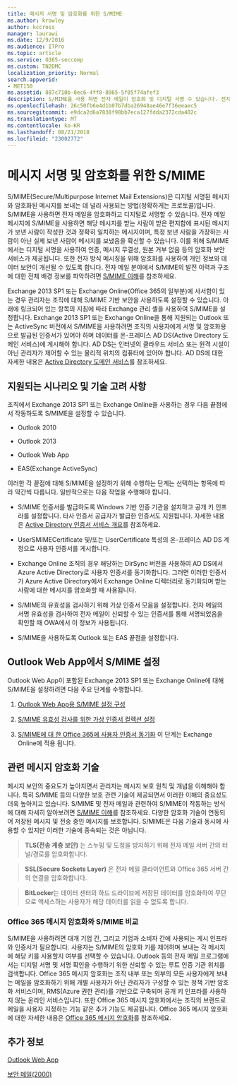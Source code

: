 ```yaml
---
title: 메시지 서명 및 암호화를 위한 S/MIME
ms.author: krowley
author: kccross
manager: laurawi
ms.date: 12/9/2016
ms.audience: ITPro
ms.topic: article
ms.service: O365-seccomp
ms.custom: TN2DMC
localization_priority: Normal
search.appverid:
- MET150
ms.assetid: 887c710b-0ec6-4ff0-8065-5f05f74afef3
description: S/MIME을 사용 하면 전자 메일이 암호화 및 디지털 서명 수 있습니다. 전자 메일 메시지와 함께 S/MIME을 사용 하는 경우 받은 편지함에 보게 보낸 시작 하는 정확한 메시지 인지 확인 하는 메시지를 받는 사람은 하는데 도움이 됩니다.
ms.openlocfilehash: 26c50fb6e4d1b07b7dba26948ae46e7f36eeaec5
ms.sourcegitcommit: e9dca2d6a7838f98bb7eca127fdda2372cda402c
ms.translationtype: MT
ms.contentlocale: ko-KR
ms.lasthandoff: 08/21/2018
ms.locfileid: "23002772"
---
```

# <a name="smime-for-message-signing-and-encryption"></a>메시지 서명 및 암호화를 위한 S/MIME

S/MIME(Secure/Multipurpose Internet Mail Extensions)은 디지털 서명된 메시지와 암호화된 메시지를 보내는 데 널리 사용되는 방법(정확하게는 프로토콜)입니다. S/MIME을 사용하면 전자 메일을 암호화하고 디지털로 서명할 수 있습니다. 전자 메일 메시지에 S/MIME을 사용하면 해당 메시지를 받는 사람이 받은 편지함에 표시된 메시지가 보낸 사람이 작성한 것과 정확히 일치하는 메시지이며, 특정 보낸 사람을 가장하는 사람이 아닌 실제 보낸 사람이 메시지를 보냈음을 확신할 수 있습니다. 이를 위해 S/MIME에서는 디지털 서명을 사용하여 인증, 메시지 무결성, 원본 거부 없음 등의 암호화 보안 서비스가 제공됩니다. 또한 전자 방식 메시징을 위해 암호화를 사용하여 개인 정보와 데이터 보안이 개선될 수 있도록 합니다. 전자 메일 분야에서 S/MIME의 발전 이력과 구조에 대한 전체 배경 정보를 파악하려면 [S/MIME 이해](https://go.microsoft.com/fwlink/?LinkID=393948)를 참조하세요. 
  
Exchange 2013 SP1 또는 Exchange Online(Office 365의 일부분)에 사서함이 있는 경우 관리자는 조직에 대해 S/MIME 기반 보안을 사용하도록 설정할 수 있습니다. 아래에 링크되어 있는 항목의 지침에 따라 Exchange 관리 셸을 사용하여 S/MIME을 설정합니다. Exchange 2013 SP1 또는 Exchange Online을 통해 지원되는 Outlook 또는 ActiveSync 버전에서 S/MIME을 사용하려면 조직의 사용자에게 서명 및 암호화용으로 발급된 인증서가 있어야 하며 데이터를 온-프레미스 AD DS(Active Directory 도메인 서비스)에 게시해야 합니다. AD DS는 인터넷의 클라우드 서비스 또는 원격 시설이 아닌 관리자가 제어할 수 있는 물리적 위치의 컴퓨터에 있어야 합니다. AD DS에 대한 자세한 내용은 [Active Directory 도메인 서비스](https://go.microsoft.com/fwlink/?LinkID=394064)를 참조하세요.
  
## <a name="supported-scenarios-and-technical-considerations"></a>지원되는 시나리오 및 기술 고려 사항
<a name="sectionSection0"> </a>

조직에서 Exchange 2013 SP1 또는 Exchange Online을 사용하는 경우 다음 끝점에서 작동하도록 S/MIME을 설정할 수 있습니다. 
  
- Outlook 2010
    
- Outlook 2013
    
- Outlook Web App
    
- EAS(Exchange ActiveSync)
    
이러한 각 끝점에 대해 S/MIME을 설정하기 위해 수행하는 단계는 선택하는 항목에 따라 약간씩 다릅니다. 일반적으로는 다음 작업을 수행해야 합니다.
  
- S/MIME 인증서를 발급하도록 Windows 기반 인증 기관을 설치하고 공개 키 인프라를 설정합니다. 타사 인증서 공급자가 발급한 인증서도 지원됩니다. 자세한 내용은 [Active Directory 인증서 서비스 개요](https://technet.microsoft.com/library/hh831740.aspx)를 참조하세요.
    
- UserSMIMECertificate 및/또는 UserCertificate 특성의 온-프레미스 AD DS 계정으로 사용자 인증서를 게시합니다.
    
- Exchange Online 조직의 경우 해당하는 DirSync 버전을 사용하여 AD DS에서 Azure Active Directory로 사용자 인증서를 동기화합니다. 그러면 이러한 인증서가 Azure Active Directory에서 Exchange Online 디렉터리로 동기화되며 받는 사람에 대한 메시지를 암호화할 때 사용됩니다.
    
- S/MIME의 유효성을 검사하기 위해 가상 인증서 모음을 설정합니다. 전자 메일의 서명 유효성을 검사하여 전자 메일이 신뢰할 수 있는 인증서를 통해 서명되었음을 확인할 때 OWA에서 이 정보가 사용됩니다.
    
- S/MIME을 사용하도록 Outlook 또는 EAS 끝점을 설정합니다. 
    
## <a name="setup-smime-with-outlook-web-app"></a>Outlook Web App에서 S/MIME 설정
<a name="sectionSection1"> </a>

Outlook Web App이 포함된 Exchange 2013 SP1 또는 Exchange Online에 대해 S/MIME을 설정하려면 다음 주요 단계를 수행합니다.
  
1. [Outlook Web App용 S/MIME 설정 구성](configure-s-mime-settings-for-outlook-web-app.md)
    
2. [S/MIME 유효성 검사를 위한 가상 인증서 컬렉션 설정](set-up-virtual-certificate-collection-to-validate-s-mime.md)
    
3. [S/MIME에 대 한 Office 365에 사용자 인증서 동기화](sync-user-certificates-to-office-365-for-s-mime.md) 이 단계는 Exchange Online에 적용 됩니다. 
    
## <a name="related-message-encryption-technologies"></a>관련 메시지 암호화 기술
<a name="sectionSection2"> </a>

메시지 보안의 중요도가 높아지면서 관리자는 메시지 보호 원칙 및 개념을 이해해야 합니다. 특히 S/MIME 등의 다양한 보호 관련 기술이 제공되면서 이러한 이해의 중요성도 더욱 높아지고 있습니다. S/MIME 및 전자 메일과 관련하여 S/MIME이 작동하는 방식에 대해 자세히 알아보려면 [S/MIME 이해](https://go.microsoft.com/fwlink/?LinkID=393948)를 참조하세요. 다양한 암호화 기술이 연동되어 저장된 메시지 및 전송 중인 메시지를 보호합니다. S/MIME은 다음 기술과 동시에 사용할 수 있지만 이러한 기술에 종속되는 것은 아닙니다.
  
> **TLS(전송 계층 보안)** 는 스누핑 및 도청을 방지하기 위해 전자 메일 서버 간의 터널/경로를 암호화합니다. 
    
> **SSL(Secure Sockets Layer)** 은 전자 메일 클라이언트와 Office 365 서버 간의 연결을 암호화합니다. 
    
> **BitLocker**는 데이터 센터의 하드 드라이브에 저장된 데이터를 암호화하여 무단으로 액세스하는 사용자가 해당 데이터를 읽을 수 없도록 합니다. 
    
### <a name="smime-compared-with-office-365-message-encryption"></a>Office 365 메시지 암호화와 S/MIME 비교

S/MIME을 사용하려면 대개 기업 간, 그리고 기업과 소비자 간에 사용되는 게시 인프라와 인증서가 필요합니다. 사용자는 S/MIME의 암호화 키를 제어하며 보내는 각 메시지에 해당 키를 사용할지 여부를 선택할 수 있습니다. Outlook 등의 전자 메일 프로그램에서는 디지털 서명 및 서명 확인을 수행하기 위한 신뢰할 수 있는 루트 인증 기관 위치를 검색합니다. Office 365 메시지 암호화는 조직 내부 또는 외부의 모든 사용자에게 보내는 메일을 암호화하기 위해 개별 사용자가 아닌 관리자가 구성할 수 있는 정책 기반 암호화 서비스이며, RMS(Azure 권한 관리)를 기반으로 구축되며 공개 키 인프라를 사용하지 않는 온라인 서비스입니다. 또한 Office 365 메시지 암호화에서는 조직의 브랜드로 메일을 사용자 지정하는 기능 같은 추가 기능도 제공됩니다. Office 365 메시지 암호화에 대한 자세한 내용은 [Office 365 메시지 암호화](https://go.microsoft.com/fwlink/?LinkID=392525)를 참조하세요.
  
## <a name="more-information"></a>추가 정보
<a name="sectionSection3"> </a>

[Outlook Web App](http://technet.microsoft.com/library/3814b665-01e8-4881-9a44-163f14789ee4.aspx)
  
[보안 메일(2000)](https://technet.microsoft.com/en-us/library/cc962043.aspx)
  

